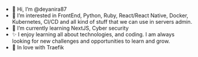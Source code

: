 - 👋 Hi, I’m @deyanira87
- 👀 I’m interested in FrontEnd, Python, Ruby, React/React Native, Docker, Kubernetes, CI/CD and all kind of stuff that we can use in servers admin.
- 🌱 I’m currently learning NextJS, Cyber security
- ✨ I enjoy learning all about technologies, and coding. I am always looking for new challenges and opportunities to learn and grow.
- 💞️ In love with Traefik
<!-- - 💞️ I’m looking to collaborate on ...
- 📫 How to reach me ...
-->

<!---
deyanira87/deyanira87 is a ✨ special ✨ repository because its `README.md` (this file) appears on your GitHub profile.
You can click the Preview link to take a look at your changes.
--->
